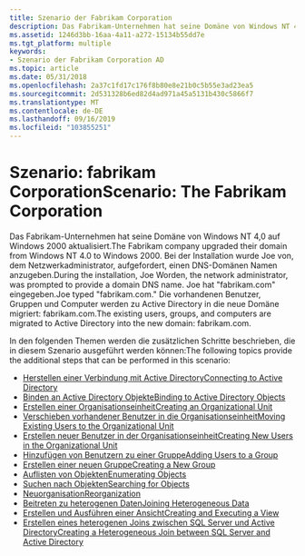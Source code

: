 ```yaml
---
title: Szenario der Fabrikam Corporation
description: Das Fabrikam-Unternehmen hat seine Domäne von Windows NT 4,0 auf Windows 2000 aktualisiert.
ms.assetid: 1246d3bb-16aa-4a11-a272-15134b55dd7e
ms.tgt_platform: multiple
keywords:
- Szenario der Fabrikam Corporation AD
ms.topic: article
ms.date: 05/31/2018
ms.openlocfilehash: 2a37c1fd17c176f8b80e8e21b0c5b55e3ad23ea5
ms.sourcegitcommit: 2d531328b6ed82d4ad971a45a5131b430c5866f7
ms.translationtype: MT
ms.contentlocale: de-DE
ms.lasthandoff: 09/16/2019
ms.locfileid: "103855251"
---
```

# <a name="scenario-the-fabrikam-corporation"></a><span data-ttu-id="281c4-104">Szenario: fabrikam Corporation</span><span class="sxs-lookup"><span data-stu-id="281c4-104">Scenario: The Fabrikam Corporation</span></span>

<span data-ttu-id="281c4-105">Das Fabrikam-Unternehmen hat seine Domäne von Windows NT 4,0 auf Windows 2000 aktualisiert.</span><span class="sxs-lookup"><span data-stu-id="281c4-105">The Fabrikam company upgraded their domain from Windows NT 4.0 to Windows 2000.</span></span> <span data-ttu-id="281c4-106">Bei der Installation wurde Joe von, dem Netzwerkadministrator, aufgefordert, einen DNS-Domänen Namen anzugeben.</span><span class="sxs-lookup"><span data-stu-id="281c4-106">During the installation, Joe Worden, the network administrator, was prompted to provide a domain DNS name.</span></span> <span data-ttu-id="281c4-107">Joe hat "fabrikam.com" eingegeben.</span><span class="sxs-lookup"><span data-stu-id="281c4-107">Joe typed "fabrikam.com."</span></span> <span data-ttu-id="281c4-108">Die vorhandenen Benutzer, Gruppen und Computer werden zu Active Directory in die neue Domäne migriert: fabrikam.com.</span><span class="sxs-lookup"><span data-stu-id="281c4-108">The existing users, groups, and computers are migrated to Active Directory into the new domain: fabrikam.com.</span></span>

<span data-ttu-id="281c4-109">In den folgenden Themen werden die zusätzlichen Schritte beschrieben, die in diesem Szenario ausgeführt werden können:</span><span class="sxs-lookup"><span data-stu-id="281c4-109">The following topics provide the additional steps that can be performed in this scenario:</span></span>

-   [<span data-ttu-id="281c4-110">Herstellen einer Verbindung mit Active Directory</span><span class="sxs-lookup"><span data-stu-id="281c4-110">Connecting to Active Directory</span></span>](connecting-to-active-directory.md)
-   [<span data-ttu-id="281c4-111">Binden an Active Directory Objekte</span><span class="sxs-lookup"><span data-stu-id="281c4-111">Binding to Active Directory Objects</span></span>](binding-to-active-directory-objects.md)
-   [<span data-ttu-id="281c4-112">Erstellen einer Organisationseinheit</span><span class="sxs-lookup"><span data-stu-id="281c4-112">Creating an Organizational Unit</span></span>](creating-an-organizational-unit.md)
-   [<span data-ttu-id="281c4-113">Verschieben vorhandener Benutzer in die Organisationseinheit</span><span class="sxs-lookup"><span data-stu-id="281c4-113">Moving Existing Users to the Organizational Unit</span></span>](moving-existing-users-to-the-organizational-unit.md)
-   [<span data-ttu-id="281c4-114">Erstellen neuer Benutzer in der Organisationseinheit</span><span class="sxs-lookup"><span data-stu-id="281c4-114">Creating New Users in the Organizational Unit</span></span>](creating-new-users-in-the-organizational-unit.md)
-   [<span data-ttu-id="281c4-115">Hinzufügen von Benutzern zu einer Gruppe</span><span class="sxs-lookup"><span data-stu-id="281c4-115">Adding Users to a Group</span></span>](adding-users-to-a-group.md)
-   [<span data-ttu-id="281c4-116">Erstellen einer neuen Gruppe</span><span class="sxs-lookup"><span data-stu-id="281c4-116">Creating a New Group</span></span>](creating-a-new-group.md)
-   [<span data-ttu-id="281c4-117">Auflisten von Objekten</span><span class="sxs-lookup"><span data-stu-id="281c4-117">Enumerating Objects</span></span>](enumerating-objects.md)
-   [<span data-ttu-id="281c4-118">Suchen nach Objekten</span><span class="sxs-lookup"><span data-stu-id="281c4-118">Searching for Objects</span></span>](searching-for-objects.md)
-   [<span data-ttu-id="281c4-119">Neuorganisation</span><span class="sxs-lookup"><span data-stu-id="281c4-119">Reorganization</span></span>](reorganization.md)
-   [<span data-ttu-id="281c4-120">Beitreten zu heterogenen Daten</span><span class="sxs-lookup"><span data-stu-id="281c4-120">Joining Heterogeneous Data</span></span>](joining-heterogeneous-data.md)
-   [<span data-ttu-id="281c4-121">Erstellen und Ausführen einer Ansicht</span><span class="sxs-lookup"><span data-stu-id="281c4-121">Creating and Executing a View</span></span>](creating-and-executing-a-view.md)
-   [<span data-ttu-id="281c4-122">Erstellen eines heterogenen Joins zwischen SQL Server und Active Directory</span><span class="sxs-lookup"><span data-stu-id="281c4-122">Creating a Heterogeneous Join between SQL Server and Active Directory</span></span>](creating-a-heterogeneous-join-between-sql-server-and-active-directory.md)

 

 




